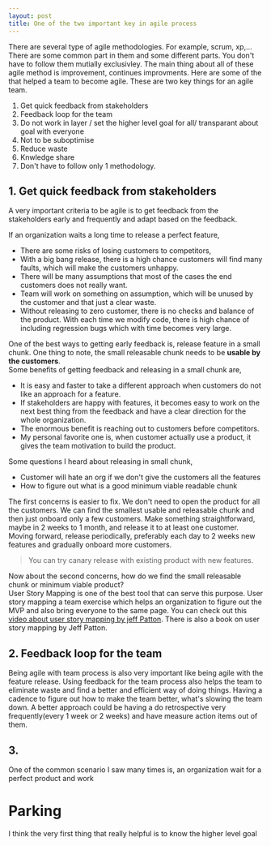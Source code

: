 ```yaml
---
layout: post
title: One of the two important key in agile process
---
```


There are several type of agile methodologies. For example, scrum, xp,...
There are some common part in them and some different parts. You don't have to
follow them mutially exclusivley. The main thing about all of these agile method
is improvement, continues improvments. Here are some of the that helped a team
to become agile.
These are two key things for an agile team.

 1. Get quick feedback from stakeholders
 2. Feedback loop for the team
 3. Do not work in layer / set the higher level goal for all/ transparant about
    goal with everyone
 4. Not to be suboptimise
 5. Reduce waste
 6. Knwledge share
 7. Don't have to follow only 1 methodology.

##  1. Get quick feedback from stakeholders

A very important criteria to be agile is to get feedback from the stakeholders
early and frequently and adapt based on the feedback.

If an organization waits a long time to release a perfect feature, 
 * There are some risks of losing customers to competitors, 
 * With a big bang release, there is a high chance customers will find many
   faults, which will make the customers unhappy.
 * There will be many assumptions that most of the cases the end customers does
   not really want.
 * Team will work on something on assumption, which will be unused by the
   customer and that just a clear waste.
 * Without releasing to zero customer, there is no checks and balance of the
   product. With each time we modify code, there is high chance of including
   regression bugs which with time becomes very large.

One of the best ways to getting early feedback is, release feature in a small
chunk. One thing to note, the small releasable chunk needs to be **usable by the
customers**.  
Some benefits of getting feedback and releasing in a small chunk are,

 * It is easy and faster to take a different approach when customers do not like
   an approach for a feature.
 * If stakeholders are happy with features, it becomes easy to work on the next
   best thing from the feedback and have a clear direction for the whole
   organization.
 * The enormous benefit is reaching out to customers before competitors.
 * My personal favorite one is, when customer actually use a product, it gives
   the team motivation to build the product.

Some questions I heard about releasing in small chunk,
 * Customer will hate an org if we don't give the customers all the features
 * How to figure out what is a good minimum viable readable chunk

The first concerns is easier to fix. We don't need to open the product for all
the customers. We can find the smallest usable and releasable chunk and then
just onboard only a few customers. Make something straightforward, maybe in 2 
weeks to 1 month, and release it to at least one customer. Moving forward, 
release periodically, preferably each day to 2 weeks new features and gradually
onboard more customers.

> You can try canary release with existing product with new features.

Now about the second concerns, how do we find the small releasable chunk or 
minimum viable product?  
User Story Mapping is one of the best tool that can serve this purpose. User
story mapping a team exercise which helps an organization to figure out the MVP
and also bring everyone to the same page.
You can check out this
[video about user story mapping by jeff Patton](https://www.youtube.com/watch?v=AorAgSrHjKM&t=3s).
There is also a book on user story mapping by Jeff Patton.

## 2. Feedback loop for the team

Being agile with team process is also very important like being agile with the
feature release. Using feedback for the team process also helps the team to
eliminate waste and find a better and efficient way of doing things. 
Having a cadence to figure out how to make the team better, what's slowing the team down.
A better approach could be having a do retrospective very frequently(every 1 week or 2 weeks) and
have measure action items out of them.


## 3. 

One of the common scenario I saw many times is, an organization wait for a perfect
product and work

# Parking

I think the very first thing that really helpful is to know the higher level goal